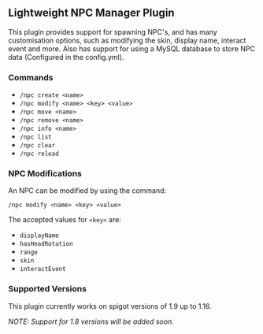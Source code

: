 ## Lightweight NPC Manager Plugin

This plugin provides support for spawning NPC's, and has many customisation options, such as modifying the skin, display name, interact event and more. Also has support for using a MySQL database to store NPC data (Configured in the config.yml).

### Commands

 * `/npc create <name>`
 * `/npc modify <name> <key> <value>`
 * `/npc move <name>`
 * `/npc remove <name>`
 * `/npc info <name>`
 * `/npc list`
 * `/npc clear`
 * `/npc reload`

### NPC Modifications
An NPC can be modified by using the command:

`/npc modify <name> <key> <value>`

The accepted values for `<key>` are:

* `displayName`
* `hasHeadRotation`
* `range`
* `skin`
* `interactEvent`

### Supported Versions
This plugin currently works on spigot versions of 1.9 up to 1.16.

<i>NOTE: Support for 1.8 versions will be added soon.</i>